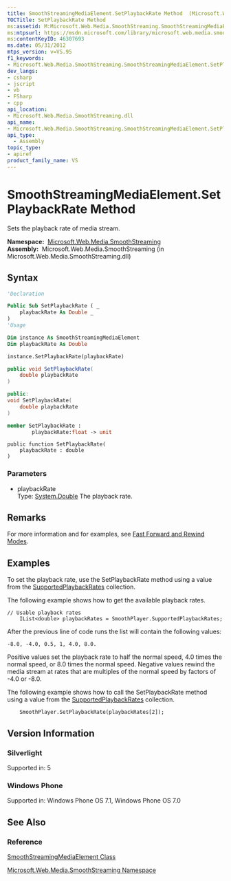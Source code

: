 ```yaml
---
title: SmoothStreamingMediaElement.SetPlaybackRate Method  (Microsoft.Web.Media.SmoothStreaming)
TOCTitle: SetPlaybackRate Method
ms:assetid: M:Microsoft.Web.Media.SmoothStreaming.SmoothStreamingMediaElement.SetPlaybackRate(System.Double)
ms:mtpsurl: https://msdn.microsoft.com/library/microsoft.web.media.smoothstreaming.smoothstreamingmediaelement.setplaybackrate(v=VS.95)
ms:contentKeyID: 46307693
ms.date: 05/31/2012
mtps_version: v=VS.95
f1_keywords:
- Microsoft.Web.Media.SmoothStreaming.SmoothStreamingMediaElement.SetPlaybackRate
dev_langs:
- csharp
- jscript
- vb
- FSharp
- cpp
api_location:
- Microsoft.Web.Media.SmoothStreaming.dll
api_name:
- Microsoft.Web.Media.SmoothStreaming.SmoothStreamingMediaElement.SetPlaybackRate
api_type:
  - Assembly
topic_type:
- apiref
product_family_name: VS
---
```


# SmoothStreamingMediaElement.SetPlaybackRate Method

Sets the playback rate of media stream.

**Namespace:**  [Microsoft.Web.Media.SmoothStreaming](microsoft-web-media-smoothstreaming-namespace_1.md)  
**Assembly:**  Microsoft.Web.Media.SmoothStreaming (in Microsoft.Web.Media.SmoothStreaming.dll)

## Syntax

```vb
'Declaration

Public Sub SetPlaybackRate ( _
    playbackRate As Double _
)
'Usage

Dim instance As SmoothStreamingMediaElement
Dim playbackRate As Double

instance.SetPlaybackRate(playbackRate)
```

```csharp
public void SetPlaybackRate(
    double playbackRate
)
```

```cpp
public:
void SetPlaybackRate(
    double playbackRate
)
```

``` fsharp
member SetPlaybackRate : 
        playbackRate:float -> unit 
```

```jscript
public function SetPlaybackRate(
    playbackRate : double
)
```

### Parameters

  - playbackRate  
    Type: [System.Double](https://msdn.microsoft.com/library/643eft0t\(v=vs.95\))  
    The playback rate.

## Remarks

For more information and for examples, see [Fast Forward and Rewind Modes](fast-forward-and-rewind-modes.md).

## Examples

To set the playback rate, use the SetPlaybackRate method using a value from the [SupportedPlaybackRates](smoothstreamingmediaelement-supportedplaybackrates-property-microsoft-web-media-smoothstreaming_1.md) collection.

The following example shows how to get the available playback rates.

    // Usable playback rates
        IList<double> playbackRates = SmoothPlayer.SupportedPlaybackRates;

After the previous line of code runs the list will contain the following values:

    -8.0, -4.0, 0.5, 1, 4.0, 8.0.

Positive values set the playback rate to half the normal speed, 4.0 times the normal speed, or 8.0 times the normal speed. Negative values rewind the media stream at rates that are multiples of the normal speed by factors of -4.0 or -8.0.

The following example shows how to call the SetPlaybackRate method using a value from the [SupportedPlaybackRates](smoothstreamingmediaelement-supportedplaybackrates-property-microsoft-web-media-smoothstreaming_1.md) collection.

``` 
    SmoothPlayer.SetPlaybackRate(playbackRates[2]);
```

## Version Information

### Silverlight

Supported in: 5  

### Windows Phone

Supported in: Windows Phone OS 7.1, Windows Phone OS 7.0  

## See Also

### Reference

[SmoothStreamingMediaElement Class](smoothstreamingmediaelement-class-microsoft-web-media-smoothstreaming_1.md)

[Microsoft.Web.Media.SmoothStreaming Namespace](microsoft-web-media-smoothstreaming-namespace_1.md)

